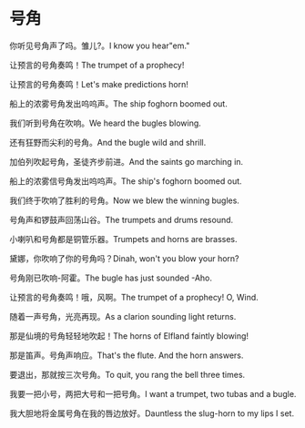 # 号角

<p><span class="chinese">你听见号角声了吗。雏儿?。</span><span class="english">I know you hear"em."</span></p>

<p><span class="chinese">让预言的号角奏鸣！</span><span class="english">The trumpet of a prophecy!</span></p>

<p><span class="chinese">让预言的号角奏鸣！</span><span class="english">Let's make predictions horn!</span></p>

<p><span class="chinese">船上的浓雾号角发出呜呜声。</span><span class="english">The ship foghorn boomed out.</span></p>

<p><span class="chinese">我们听到号角在吹响。</span><span class="english">We heard the bugles blowing.</span></p>

<p><span class="chinese">还有狂野而尖利的号角。</span><span class="english">And the bugle wild and shrill.</span></p>

<p><span class="chinese">加伯列吹起号角，圣徒齐步前进。</span><span class="english">And the saints go marching in.</span></p>

<p><span class="chinese">船上的浓雾信号角发出呜呜声。</span><span class="english">The ship's foghorn boomed out.</span></p>

<p><span class="chinese">我们终于吹响了胜利的号角。</span><span class="english">Now we blew the winning bugles.</span></p>

<p><span class="chinese">号角声和锣鼓声回荡山谷。</span><span class="english">The trumpets and drums resound.</span></p>

<p><span class="chinese">小喇叭和号角都是铜管乐器。</span><span class="english">Trumpets and horns are brasses.</span></p>

<p><span class="chinese">黛娜，你吹响了你的号角吗？</span><span class="english">Dinah, won't you blow your horn?</span></p>

<p><span class="chinese">号角刚已吹响-阿霍。</span><span class="english">The bugle has just sounded -Aho.</span></p>

<p><span class="chinese">让预言的号角奏鸣！哦，风啊。</span><span class="english">The trumpet of a prophecy! O, Wind.</span></p>

<p><span class="chinese">随着一声号角，光亮再现。</span><span class="english">As a clarion sounding light returns.</span></p>

<p><span class="chinese">那是仙境的号角轻轻地吹起！</span><span class="english">The horns of Elfland faintly blowing!</span></p>

<p><span class="chinese">那是笛声。号角声响应。</span><span class="english">That's the flute. And the horn answers.</span></p>

<p><span class="chinese">要退出，那就按三次号角。</span><span class="english">To quit, you rang the bell three times.</span></p>

<p><span class="chinese">我要一把小号，两把大号和一把号角。</span><span class="english">I want a trumpet, two tubas and a bugle.</span></p>

<p><span class="chinese">我大胆地将金属号角在我的唇边放好。</span><span class="english">Dauntless the slug-horn to my lips I set.</span></p>

